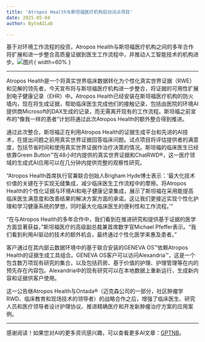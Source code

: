```yaml
---
title: 'Atropos Health与斯坦福医疗机构启动试点项目'
date: 2025-05-04
author: ByteAILab

---
```


基于对环境工作流程的投资，Atropos Health与斯坦福医疗机构之间的多年合作将扩展和进一步整合高质量证据到医生工作流程中，并推动人工智能技术的机构进步。![图片](https://ai-techpark.com/wp-content/uploads/Atropos-Health.jpg){ width=60% }

---
Atropos Health是一个将真实世界临床数据转化为个性化真实世界证据（RWE）和见解的领先者，今天宣布将与斯坦福医疗机构进一步整合，将证据的可用性扩展到电子健康记录（EHR）中。Atropos Health已经安装在斯坦福医疗机构的防火墙内，现在将生成证据，帮助临床医生完成他们的接触记录，包括由医院的环境AI提供商Microsoft的DAX生成的记录，而无需离开现有的工作流程。斯坦福之前宣布的“像我一样的患者”计划将通过此次Atropos Health的额外整合得到推进。

通过此次整合，斯坦福正在利用Atropos Health的证据生成平台和先进的AI技术，在提出问题之前用真实世界证据回答临床问题。试点项目将评估提供者的满意度，包括节省时间和使用真实世界证据作治疗决策的情况。斯坦福的临床医生已经依靠Green Button™在48小时内提供的真实世界证据和ChatRWD®，这一医疗领域的生成式AI应用可以在几分钟内提供完整的观察性研究。

“Atropos Health首席执行官兼联合创始人Brigham Hyde博士表示：‘最大化技术价值的关键在于实现无缝集成，减少临床医生工作流程中的摩擦。将Atropos Health的个性化证据与环境AI和电子健康记录集成，展示了斯坦福在采用能提高临床医生满意度和改善结果的解决方案方面的承诺。这让我们更接近实现个性化护理和学习健康系统的梦想，同时最大化临床医生的便利性和工作流程。’”

“在与Atropos Health的多年合作中，我们看到在推进研究和提供基于证据的医学方面显著获益，”斯坦福医疗的高级副总裁兼首席数字官Michael Pfeffer表示。“我们看到利用AI驱动的技术的额外机会，最终通过个性化医学来惠及患者。”

客户通过在其内部云数据环境中的基于联合安装的GENEVA OS™依赖Atropos Health的证据生成工具组合。GENEVA OS客户可以访问Alexandria™，这是一个包含数万项现有研究的集合，以及包括药房、基于价值的护理、护理管理等在内的预先存在内容包。Alexandria中的现有研究可以在本地数据上重新运行，生成新内容和证据供客户使用。

这一公告继Atropos Health与Ontada®（迈克森公司的一部分，社区肿瘤学RWD、临床教育和现场技术的领导者）的战略合作之后，增强了临床医生、研究人员和医疗领导者设计护理协议、推进精确医疗和开发新肿瘤治疗方案的应用案例。

---
感谢阅读！如果您对AI的更多资讯感兴趣，可以查看更多AI文章：[GPTNB](https://gptnb.com)。